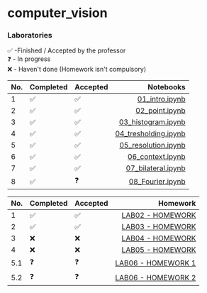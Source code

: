 # computer_vision

### Laboratories

✅ -Finished / Accepted by the professor <br>
❓ - In progress <br>
❌ - Haven't done (Homework isn't compulsory) <br>

| No. | Completed | Accepted |                                                                                Notebooks |
|-----|-----------|----------|-----------------------------------------------------------------------------------------:|
| 1   | ✅         |    ✅       | [01_intro.ipynb](https://github.com/YgLK/computer_vision/blob/main/lab01/01_intro.ipynb) |
| 2   | ✅         |    ✅       | [02_point.ipynb](https://github.com/YgLK/computer_vision/blob/main/lab02/02_point.ipynb) |
| 3   | ✅         |    ✅       | [03_histogram.ipynb](https://github.com/YgLK/computer_vision/blob/main/lab03/03_histogram.ipynb) |
| 4   | ✅        | ✅          | [04_tresholding.ipynb](https://github.com/YgLK/computer_vision/blob/main/lab04/04_thresholding.ipynb) |
| 5   |  ✅         |  ✅         | [05_resolution.ipynb](https://github.com/YgLK/computer_vision/blob/main/lab05/05_resolution.ipynb) |
| 6   |  ✅         |  ✅         | [06_context.ipynb](https://github.com/YgLK/computer_vision/blob/main/lab06/06_context.ipynb) |
| 7   |  ✅         |  ✅         | [07_bilateral.ipynb](https://github.com/YgLK/computer_vision/blob/main/lab07/07_bilateral.ipynb) |
| 8   |  ✅        |  ❓         | [08_Fourier.ipynb](https://github.com/YgLK/computer_vision/blob/main/lab08/08_Fourier.ipynb) |

| No. |  Completed   |  Accepted   |                                                                                               Homework |
|-----|-----|-----|-------------------------------------------------------------------------------------------------------:|
| 1   | ✅  |  ✅   | [LAB02 - HOMEWORK](https://github.com/YgLK/computer_vision/blob/main/lab02/homework/02_point_HW.ipynb) |
| 2   | ✅  | ✅    | [LAB03 - HOMEWORK](https://github.com/YgLK/computer_vision/blob/main/lab03/homework/03_histogram_hw.ipynb) |
| 3   | ❌  |  ❌   | [LAB04 - HOMEWORK](https://github.com/YgLK/computer_vision/blob/main/lab04/homework/04_tresholding_hw.ipynb) |
| 4   | ❌  |  ❌   | [LAB05 - HOMEWORK](https://github.com/YgLK/computer_vision/blob/main/lab05/homework/05_resolution_hw.ipynb) |
| 5.1   | ❓  |  ❓   | [LAB06 - HOMEWORK 1](https://github.com/YgLK/computer_vision/blob/main/lab06/homework/06_context_hw1.ipynb) |
| 5.2   | ❓  |  ❓   | [LAB06 - HOMEWORK 2](https://github.com/YgLK/computer_vision/blob/main/lab06/homework/06_context_hw2.ipynb) |
